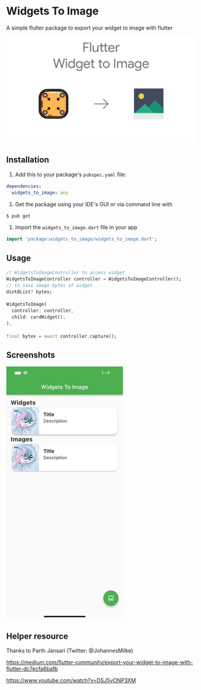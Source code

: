 Widgets To Image
=====
A simple flutter package to export your widget to image with flutter

![](images/cover.png)

Installation
-----
1. Add this to your package's `pubspec.yaml` file:

```yaml
dependencies:
  widgets_to_image: any
```

1. Get the package using your IDE's GUI or via command line with

```bash
$ pub get
```

1. Import the `widgets_to_image.dart` file in your app

```dart
import 'package:widgets_to_image/widgets_to_image.dart';
```

Usage
-----

```dart
// WidgetsToImageController to access widget
WidgetsToImageController controller = WidgetsToImageController();
// to save image bytes of widget
Uint8List? bytes;

WidgetsToImage(
  controller: controller,
  child: cardWidget(),
),

final bytes = await controller.capture();
```



Screenshots
-----------
<img src="images/Simulator.png" width="310">

Helper resource 
-----------
Thanks to Parth Jansari (Twitter: @JohannesMilke)

https://medium.com/flutter-community/export-your-widget-to-image-with-flutter-dc7ecfa6bafb

https://www.youtube.com/watch?v=DSJ5vONP3XM

